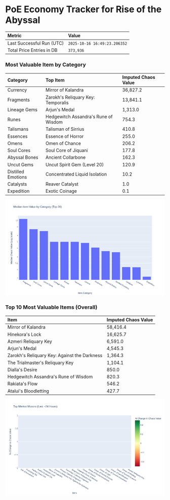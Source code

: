 # PoE Economy Tracker for Rise of the Abyssal

<!-- START_MAINTENANCE -->
| Metric | Value |
|:---|:---|
| Last Successful Run (UTC) | `2025-10-16 16:49:23.206352` |
| Total Price Entries in DB | `373,936` |

<!-- END_MAINTENANCE -->

<!-- START_DATAFRAME_DEBUG -->
<!-- END_DATAFRAME_DEBUG -->

<!-- START_CATEGORY_ANALYSIS -->
### Most Valuable Item by Category
| Category | Top Item | Imputed Chaos Value |
| :--- | :--- | :--- |
| Currency | Mirror of Kalandra | 36,827.2 |
| Fragments | Zarokh's Reliquary Key: Temporalis | 13,841.1 |
| Lineage Gems | Arjun's Medal | 1,313.0 |
| Runes | Hedgewitch Assandra's Rune of Wisdom | 754.3 |
| Talismans | Talisman of Sirrius | 410.8 |
| Essences | Essence of Horror | 255.0 |
| Omens | Omen of Chance | 206.2 |
| Soul Cores | Soul Core of Jiquani | 177.8 |
| Abyssal Bones | Ancient Collarbone | 162.3 |
| Uncut Gems | Uncut Spirit Gem (Level 20) | 120.9 |
| Distilled Emotions | Concentrated Liquid Isolation | 10.2 |
| Catalysts | Reaver Catalyst | 1.0 |
| Expedition | Exotic Coinage | 0.1 |


![Category Analysis Chart](charts/category_analysis.png)
<!-- END_ANALYSIS -->

<!-- START_ANALYSIS -->
### Top 10 Most Valuable Items (Overall)
| Item | Imputed Chaos Value |
| :--- | :--- |
| Mirror of Kalandra | 58,416.4 |
| Hinekora's Lock | 16,625.7 |
| Azmeri Reliquary Key | 6,591.0 |
| Arjun's Medal | 4,545.3 |
| Zarokh's Reliquary Key: Against the Darkness | 1,364.3 |
| The Trialmaster's Reliquary Key | 1,104.1 |
| Dialla's Desire | 850.0 |
| Hedgewitch Assandra's Rune of Wisdom | 820.3 |
| Rakiata's Flow | 546.2 |
| Atalui's Bloodletting | 427.7 |


![Market Movers Chart](charts/market_movers.png)
<!-- END_ANALYSIS -->
